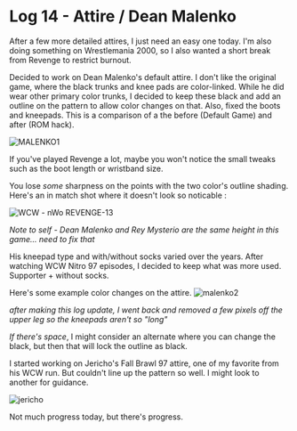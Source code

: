 # Log 14 - Attire / Dean Malenko 

After a few more detailed attires, I just need an easy one today. I'm also doing something on Wrestlemania 2000, so I also wanted a short break from Revenge to restrict burnout. 

Decided to work on Dean Malenko's default attire. I don't like the original game, where the black trunks and knee pads are color-linked. While he did wear other primary color trunks, I decided to keep these black and add an outline on the pattern to allow color changes on that. Also, fixed the boots and kneepads. This is a comparison of a the before (Default Game) and after (ROM hack). 

![MALENKO1](https://github.com/user-attachments/assets/cb79008c-690b-4642-a19f-811ff0cd3e88)

If you've played Revenge a lot, maybe you won't notice the small tweaks such as the boot length or wristband size. 

You lose *some* sharpness on the points with the two color's outline shading. Here's an in match shot where it doesn't look so noticable :

![WCW - nWo  REVENGE-13](https://github.com/user-attachments/assets/2cd62720-2c00-4626-996a-d7fcf713da87)

*Note to self - Dean Malenko and Rey Mysterio are the same height in this game... need to fix that*

His kneepad type and with/without socks varied over the years. After watching WCW Nitro 97 episodes, I decided to keep what was more used. Supporter + without socks. 

Here's some example color changes on the attire. 
![malenko2](https://github.com/user-attachments/assets/2e191f56-f581-4368-9896-a82ac70dfa58)

*after making this log update, I went back and removed a few pixels off the upper leg so the kneepads aren't so "long"*

*If there's space*, I might consider an alternate where you can change the black, but then that will lock the outline as black.  

I started working on Jericho's Fall Brawl 97 attire, one of my favorite from his WCW run. But couldn't line up the pattern so well. I might look to another for guidance.

![jericho](https://github.com/user-attachments/assets/1480c861-83bc-4195-8589-4d1a9f8951ec)

Not much progress today, but there's progress. 


